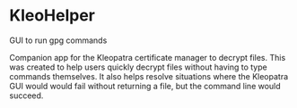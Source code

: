 # KleoHelper
GUI to run gpg commands

Companion app for the Kleopatra certificate manager to decrypt files.  This was created to help users quickly decrypt files without having to type commands themselves.  It also helps resolve situations where the Kleopatra GUI would would fail without returning a file, but the command line would succeed.
